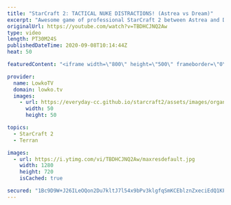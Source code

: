 ```yaml
---
title: "StarCraft 2: TACTICAL NUKE DISTRACTIONS! (Astrea vs Dream)"
excerpt: "Awesome game of professional StarCraft 2 between Astrea and Dream. Astrea has been making a name for himself recently as he has been taking games off of some of the best players in the world. In this match he is going up against Dream, one of the highest ranked Terran players from South Korea. Dream"
originalUrl: https://youtube.com/watch?v=TBDHCJNQ2Aw
type: video
length: PT30M24S
publishedDateTime: 2020-09-08T10:14:44Z
heat: 50

featuredContent: "<iframe width=\"800\" height=\"500\" frameborder=\"0\" src=\"https://www.youtube.com/embed/TBDHCJNQ2Aw\" allow=\"accelerometer; autoplay; encrypted-media; gyroscope; picture-in-picture\" allowfullscreen></iframe>"

provider:
  name: LowkoTV
  domain: lowko.tv
  images:
    - url: https://everyday-cc.github.io/starcraft2/assets/images/organizations/lowko.tv-50x50.jpg
      width: 50
      height: 50

topics:
  - StarCraft 2
  - Terran

images:
  - url: https://i.ytimg.com/vi/TBDHCJNQ2Aw/maxresdefault.jpg
    width: 1280
    height: 720
    isCached: true

secured: "1Bc9D9W+J26ILeOQon2Du7kltJ7l54x9bPv3klgfqSmKCEblznZxeciEdQ1KFLkmXxoowTrcFblpk1V1edoCC2f4veO+y+sRNzWpQjAw+iXpcnSwBfzzZKB+ZCXSTiGq7hcmSV7zpUbUZX4Elv6VCk+sD/30+0fsgvd5mM3io/Mwj3I/gbtFaS9SwtG0nYo+KA5Sda29U093rbPnIzcq61bheHpNBUcocQQufIc2OrmovLuFo++F8k1eZifS+W1biGPb72fM/ym7rXaXyUpzq1J+hBTDKTAhapk/YZiAWtdegq4ln+Fw/WaKPVfoFI/0Y+BopAnXLNS6mNkNu5wIY4R1V0/i6IMCmuhgArm1S+hSTXf3VA1Q1PTv5mFdWJaETUyPLidaxi0nZ6K+hhnVy3S6EqCvUVn1fBV+Q2ABJS4=;HHbjwf7dqA77e1qY/dKy4w=="
---
```


